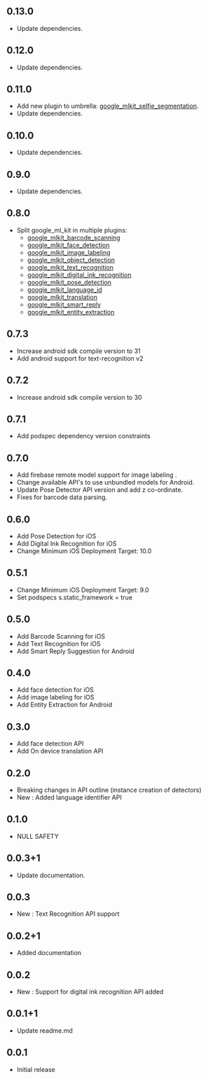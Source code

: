 ## 0.13.0

* Update dependencies.

## 0.12.0

* Update dependencies.

## 0.11.0

* Add new plugin to umbrella: [google\_mlkit\_selfie\_segmentation](https://github.com/bharat-biradar/Google-Ml-Kit-plugin/tree/master/packages/google_mlkit_selfie_segmentation).
* Update dependencies.

## 0.10.0

* Update dependencies.

## 0.9.0

* Update dependencies.

## 0.8.0

* Split google\_ml\_kit in multiple plugins:
    - [google\_mlkit\_barcode\_scanning](https://github.com/bharat-biradar/Google-Ml-Kit-plugin/tree/master/packages/google_mlkit_barcode_scanning)
    - [google\_mlkit\_face\_detection](https://github.com/bharat-biradar/Google-Ml-Kit-plugin/tree/master/packages/google_mlkit_face_detection)
    - [google\_mlkit\_image\_labeling](https://github.com/bharat-biradar/Google-Ml-Kit-plugin/tree/master/packages/google_mlkit_image_labeling)
    - [google\_mlkit\_object\_detection](https://github.com/bharat-biradar/Google-Ml-Kit-plugin/tree/master/packages/google_mlkit_object_detection)
    - [google\_mlkit\_text\_recognition](https://github.com/bharat-biradar/Google-Ml-Kit-plugin/tree/master/packages/google_mlkit_text_recognition)
    - [google\_mlkit\_digital\_ink\_recognition](https://github.com/bharat-biradar/Google-Ml-Kit-plugin/tree/master/packages/google_mlkit_digital_ink_recognition)
    - [google\_mlkit\_pose\_detection](https://github.com/bharat-biradar/Google-Ml-Kit-plugin/tree/master/packages/google_mlkit_pose_detection)
    - [google\_mlkit\_language\_id](https://github.com/bharat-biradar/Google-Ml-Kit-plugin/tree/master/packages/google_mlkit_language_id)
    - [google\_mlkit\_translation](https://github.com/bharat-biradar/Google-Ml-Kit-plugin/tree/master/packages/google_mlkit_translation)
    - [google\_mlkit\_smart\_reply](https://github.com/bharat-biradar/Google-Ml-Kit-plugin/tree/master/packages/google_mlkit_smart_reply)
    - [google\_mlkit\_entity\_extraction](https://github.com/bharat-biradar/Google-Ml-Kit-plugin/tree/master/packages/google_mlkit_entity_extraction)

## 0.7.3

* Increase android sdk compile version to 31
* Add android support for text-recognition v2

## 0.7.2

* Increase android sdk compile version to 30

## 0.7.1

* Add podspec dependency version constraints

## 0.7.0

* Add firebase remote model support for image labeling .
* Change available API's to use unbundled models for Android.
* Update Pose Detector API version and add z co-ordinate.
* Fixes for barcode data parsing.

## 0.6.0

* Add Pose Detection for iOS
* Add Digital Ink Recognition for iOS
* Change Minimum iOS Deployment Target: 10.0

## 0.5.1

* Change Minimum iOS Deployment Target: 9.0
* Set podspecs s.static_framework = true

## 0.5.0

* Add Barcode Scanning for iOS
* Add Text Recognition for iOS
* Add Smart Reply Suggestion for Android

## 0.4.0

* Add face detection for iOS
* Add image labeling for iOS
* Add Entity Extraction for Android

## 0.3.0

* Add face detection API
* Add On device translation API

## 0.2.0

* Breaking changes in API outline (instance creation of detectors)
* New : Added language identifier API

## 0.1.0

* NULL SAFETY

## 0.0.3+1

* Update documentation.

## 0.0.3

* New : Text Recognition API support

## 0.0.2+1

* Added documentation

## 0.0.2

* New : Support for digital ink recognition API added

## 0.0.1+1

* Update readme.md

## 0.0.1

* Initial release
